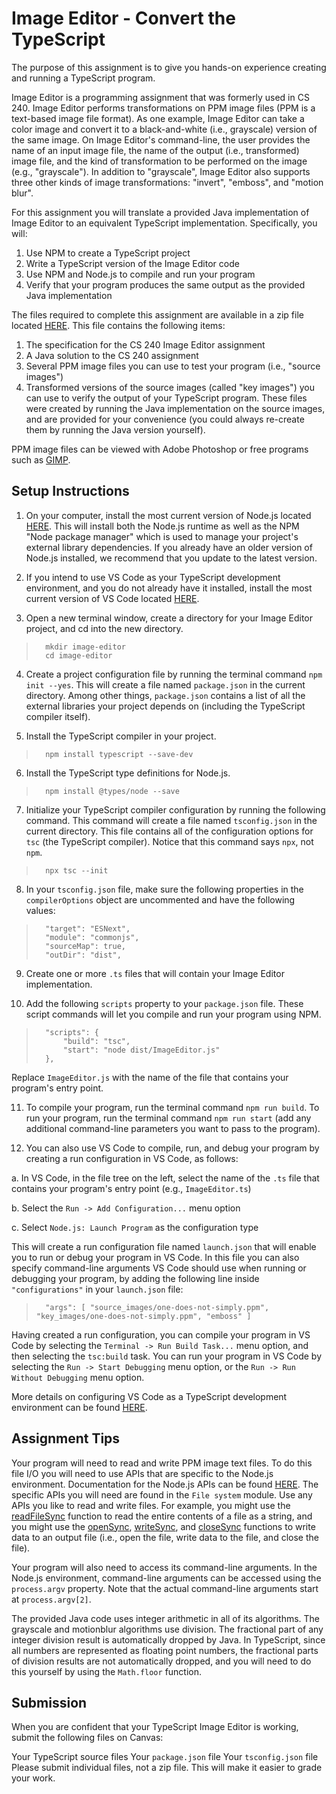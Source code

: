 
# Image Editor - Convert the TypeScript

The purpose of this assignment is to give you hands-on experience creating and running a TypeScript program.

Image Editor is a programming assignment that was formerly used in CS 240. Image Editor performs transformations on PPM image files (PPM is a text-based image file format). As one example, Image Editor can take a color image and convert it to a black-and-white (i.e., grayscale) version of the same image.  On Image Editor's command-line, the user provides the name of an input image file, the name of the output (i.e., transformed) image file, and the kind of transformation to be performed on the image (e.g., "grayscale"). In addition to "grayscale", Image Editor also supports three other kinds of image transformations: "invert", "emboss", and "motion blur".

For this assignment you will translate a provided Java implementation of Image Editor to an equivalent TypeScript implementation. Specifically, you will:

1. Use NPM to create a TypeScript project
2. Write a TypeScript version of the Image Editor code
3. Use NPM and Node.js to compile and run your program
4. Verify that your program produces the same output as the provided Java implementation

The files required to complete this assignment are available in a zip file located [HERE](ImageEditorFiles.zip). This file contains the following items:

1. The specification for the CS 240 Image Editor assignment
2. A Java solution to the CS 240 assignment
3. Several PPM image files you can use to test your program (i.e., "source images")
4. Transformed versions of the source images (called "key images") you can use to verify the output of your TypeScript program. These files were created by running the Java implementation on the source images, and are provided for your convenience (you could always re-create them by running the Java version yourself).

PPM image files can be viewed with Adobe Photoshop or free programs such as [GIMP](https://www.gimp.org/downloads/).

## Setup Instructions

1. On your computer, install the most current version of Node.js located [HERE](https://nodejs.org/en/download). This will install both the Node.js runtime as well as the NPM "Node package manager" which is used to manage your project's external library dependencies. If you already have an older version of Node.js installed, we recommend that you update to the latest version.

2. If you intend to use VS Code as your TypeScript development environment, and you do not already have it installed, install the most current version of VS Code located [HERE](https://code.visualstudio.com/download).

3. Open a new terminal window, create a directory for your Image Editor project, and cd into the new directory.

>       mkdir image-editor
>       cd image-editor

4. Create a project configuration file by running the terminal command `npm init --yes`. This will create a file named `package.json` in the current directory. Among other things, `package.json` contains a list of all the external libraries your project depends on (including the TypeScript compiler itself).

5. Install the TypeScript compiler in your project.

>       npm install typescript --save-dev

6. Install the TypeScript type definitions for Node.js.

>       npm install @types/node --save

7. Initialize your TypeScript compiler configuration by running the following command. This command will create a file named `tsconfig.json` in the current directory. This file contains all of the configuration options for `tsc` (the TypeScript compiler). Notice that this command says `npx`, not `npm`.

>       npx tsc --init

8. In your `tsconfig.json` file, make sure the following properties in the `compilerOptions` object are uncommented and have the following values:

>       "target": "ESNext",
>       "module": "commonjs",
>       "sourceMap": true,
>       "outDir": "dist",

9. Create one or more `.ts` files that will contain your Image Editor implementation.

10. Add the following `scripts` property to your `package.json` file. These script commands will let you compile and run your program using NPM.

>       "scripts": {
>           "build": "tsc",
>           "start": "node dist/ImageEditor.js"
>       },

Replace `ImageEditor.js` with the name of the file that contains your program's entry point.

11. To compile your program, run the terminal command `npm run build`. To run your program, run the terminal command `npm run start` (add any additional command-line parameters you want to pass to the program).

12. You can also use VS Code to compile, run, and debug your program by creating a run configuration in VS Code, as follows:

a. In VS Code, in the file tree on the left, select the name of the `.ts` file that contains your program's entry point (e.g., `ImageEditor.ts`)

b. Select the `Run -> Add Configuration...` menu option

c. Select `Node.js: Launch Program` as the configuration type

This will create a run configuration file named `launch.json` that will enable you to run or debug your program in VS Code. In this file you can also specify command-line arguments VS Code should use when running or debugging your program, by adding the following line inside `"configurations"` in your `launch.json` file:

>       "args": [ "source_images/one-does-not-simply.ppm", "key_images/one-does-not-simply.ppm", "emboss" ]

Having created a run configuration, you can compile your program in VS Code by selecting the `Terminal -> Run Build Task...` menu option, and then selecting the `tsc:build` task. You can run your program in VS Code by selecting the `Run -> Start Debugging` menu option, or the `Run -> Run Without Debugging` menu option.

More details on configuring VS Code as a TypeScript development environment can be found [HERE](https://code.visualstudio.com/docs/typescript/typescript-tutorial).

## Assignment Tips

Your program will need to read and write PPM image text files. To do this file I/O you will need to use APIs that are specific to the Node.js environment. Documentation for the Node.js APIs can be found [HERE](https://nodejs.org/docs/latest/api/). The specific APIs you will need are found in the `File system` module. Use any APIs you like to read and write files. For example, you might use the [readFileSync](https://nodejs.org/docs/latest/api/fs.html#fsreadfilesyncpath-options) function to read the entire contents of a file as a string, and you might use the [openSync](https://nodejs.org/docs/latest/api/fs.html#fsopensyncpath-flags-mode), [writeSync](https://nodejs.org/docs/latest/api/fs.html#fswritesyncfd-string-position-encoding), and [closeSync](https://nodejs.org/docs/latest/api/fs.html#fsclosesyncfd) functions to write data to an output file (i.e., open the file, write data to the file, and close the file).

Your program will also need to access its command-line arguments. In the Node.js environment, command-line arguments can be accessed using the `process.argv` property. Note that the actual command-line arguments start at `process.argv[2]`.

The provided Java code uses integer arithmetic in all of its algorithms. The grayscale and motionblur algorithms use division. The fractional part of any integer division result is automatically dropped by Java. In TypeScript, since all numbers are represented as floating point numbers, the fractional parts of division results are not automatically dropped, and you will need to do this yourself by using the `Math.floor` function.

## Submission

When you are confident that your TypeScript Image Editor is working, submit the following files on Canvas:

Your TypeScript source files
Your `package.json` file
Your `tsconfig.json` file
Please submit individual files, not a zip file. This will make it easier to grade your work.
